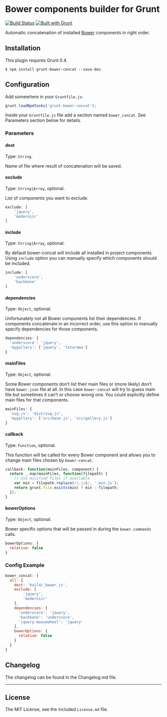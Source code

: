 # Bower components builder for Grunt

[![Build Status](https://travis-ci.org/sapegin/grunt-bower-concat.png)](https://travis-ci.org/sapegin/grunt-bower-concat)
[![Built with Grunt](https://cdn.gruntjs.com/builtwith.png)](http://gruntjs.com/)

Automatic concatenation of installed [Bower](https://github.com/twitter/bower) components in right order.


## Installation

This plugin requires Grunt 0.4.

```
$ npm install grunt-bower-concat --save-dev
```


## Configuration

Add somewhere in your `Gruntfile.js`:

```javascript
grunt.loadNpmTasks('grunt-bower-concat');
```

Inside your `Gruntfile.js` file add a section named `bower_concat`. See Parameters section below for details.


### Parameters

#### dest

Type: `String`.

Name of file where result of concatenation will be saved.

#### exclude

Type: `String|Array`, optional.

List of components you want to exclude.

```js
exclude: [
	'jquery',
	'modernizr'
]
```

#### include

Type: `String|Array`, optional.

By default bower-concat will include all installed in project components. Using `include` option you can manually specify which components should be included.

```js
include: [
	'underscore',
	'backbone'
]
```

#### dependencies

Type: `Object`, optional.

Unfortunately not all Bower components list their dependencies. If components concatenate in an incorrect order, use this option to manually specify dependencies for those components.

```js
dependencies: {
  'underscore': 'jquery',
  'mygallery': ['jquery', 'fotorama']
}
```

#### mainFiles

Type: `Object`, optional.

Some Bower components don’t list their main files or (more likely) don’t have `bower.json` file at all. In this case `bower-concat` will try to guess main file but sometimes it can’t or choose wrong one. You could explicitly define main files for that components.

```js
mainFiles: {
  'svg.js': 'dist/svg.js',
  'mygallery': ['src/base.js', 'src/gallery.js']
}
```

#### callback

Type: `Function`, optional.

This function will be called for every Bower component and allows you to change main files chosen by `bower-concat`.

```js
callback: function(mainFiles, component) {
  return _.map(mainFiles, function(filepath) {
  	// Use minified files if available
    var min = filepath.replace(/\.js$/, '.min.js');
    return grunt.file.exists(min) ? min : filepath;
  });
}
```

#### bowerOptions

Type: `Object`, optional.

Bower specific options that will be passed in during the `bower.commands` calls.

```js
bowerOptions: {
  relative: false
}
```


### Config Example

``` javascript
bower_concat: {
  all: {
    dest: 'build/_bower.js',
    exclude: [
    	'jquery',
    	'modernizr'
    ],
    dependencies: {
      'underscore': 'jquery',
      'backbone': 'underscore',
      'jquery-mousewheel': 'jquery'
    },
    bowerOptions: {
      relative: false
    }
  }
}
```

## Changelog

The changelog can be found in the Changelog.md file.

---

## License

The MIT License, see the included `License.md` file.
